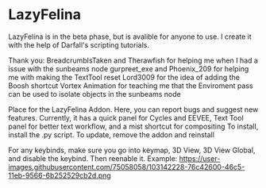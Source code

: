 # LazyFelina
LazyFelina is in the beta phase, but is avalible for anyone to use. I create it with the help of Darfall's scripting tutorials.

Thank you:
  BreadcrumbIsTaken and Therawfish for helping me when I had a issue with the sunbeams node
  gurpreet_exe and Phoenix_209 for helping me with making the TextTool reset
  Lord3009 for the idea of adding the Boosh shortcut
  Vortex Animation for teaching me that the Enviroment pass can be used to isolate objects in the sunbeams node

Place for the LazyFelina Addon. Here, you can report bugs and suggest new features. Currently, it has a quick panel for Cycles and EEVEE, Text Tool panel for better text workflow, and a mist shortcut for compositing 
To install, install the .py script. To update, remove the addon and reinstall

For any keybinds, make sure you go into keymap, 3D View, 3D View Global, and disable the keybind. Then reenable it.
Example: https://user-images.githubusercontent.com/75058058/103142228-76c42600-46c5-11eb-9566-6b252529cb2d.png
